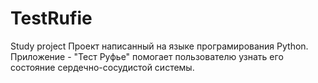 # TestRufie
Study project
Проект написанный на языке програмирования Python. Приложение - "Тест Руфье" помогает пользователю узнать его состояние сердечно-сосудистой системы.
